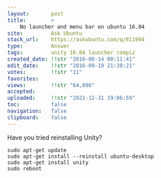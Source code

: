 ```yaml
---
layout:       post
title:        >
    No launcher and menu bar on ubuntu 16.04
site:         Ask Ubuntu
stack_url:    https://askubuntu.com/q/811994
type:         Answer
tags:         unity 16.04 launcher compiz
created_date: !!str "2016-08-14 00:11:41"
edit_date:    !!str "2016-09-19 21:38:21"
votes:        !!str "11"
favorites:    
views:        !!str "64,896"
accepted:     
uploaded:     !!str "2021-12-31 19:06:59"
toc:          false
navigation:   false
clipboard:    false
---
```


Have you tried reinstalling Unity?

``` 
sudo apt-get update
sudo apt-get install --reinstall ubuntu-desktop
sudo apt-get install unity
sudo reboot

```
